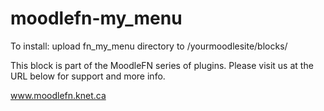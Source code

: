 moodlefn-my_menu
================

To install: upload fn_my_menu directory to /yourmoodlesite/blocks/


This block is part of the MoodleFN series of plugins. Please visit us at the URL below for support and more info.


www.moodlefn.knet.ca
